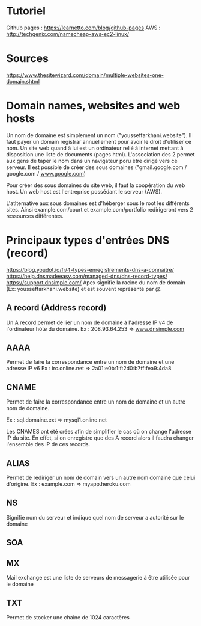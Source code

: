 # Tutoriel
Github pages :
https://learnetto.com/blog/github-pages
AWS :
http://techgenix.com/namecheap-aws-ec2-linux/

# Sources
https://www.thesitewizard.com/domain/multiple-websites-one-domain.shtml
# Domain names, websites and web hosts
Un nom de domaine est simplement un nom ("yousseffarkhani.website").
Il faut payer un domain registrar annuellement pour avoir le droit d'utiliser ce nom.
Un site web quand à lui est un ordinateur relié à internet mettant à disposition une liste de documents (pages html).
L'association des 2 permet aux gens de taper le nom dans un navigateur poru être dirigé vers ce serveur.
Il est possible de créer des sous domaines ("gmail.google.com / google.com / www.google.com)

Pour créer des sous domaines du site web, il faut la coopération du web host. Un web host est l'entreprise possédant le serveur (AWS).

L'atlternative aux sous domaines est d'héberger sous le root les différents sites. Ainsi example.com/court et example.com/portfolio redirigeront vers 2 ressources différentes.

# Principaux types d'entrées DNS (record)
https://blog.youdot.io/fr/4-types-enregistrements-dns-a-connaitre/
https://help.dnsmadeeasy.com/managed-dns/dns-record-types/
https://support.dnsimple.com/
Apex signifie la racine du nom de domain (Ex: yousseffarkhani.website) et est souvent représenté par @.
## A record (Address record)
Un A record permet de lier un nom de domaine à l'adresse IP v4 de l'ordinateur hôte du domaine.
Ex : 208.93.64.253 => www.dnsimple.com
## AAAA
Permet de faire la correspondance entre un nom de domaine et une adresse IP v6
Ex : irc.online.net => 2a01:e0b:1:f:2d0:b7ff:fea9:4da8
## CNAME
Permet de faire la correspondance entre un nom de domaine et un autre nom de domaine.

Ex : sql.domaine.ext => mysql1.online.net

Les CNAMES ont été crées afin de simplifier le cas où on change l'adresse IP du site.
En effet, si on enregistre que des A record alors il faudra changer l'ensemble des IP de ces records.
## ALIAS
Permet de rediriger un nom de domain vers un autre nom domaine que celui d'origine.
Ex : example.com => myapp.heroku.com
## NS
Signifie nom du serveur et indique quel nom de serveur a autorité sur le domaine
## SOA
## MX
Mail exchange est une liste de serveurs de messagerie à être utilisée pour le domaine
## TXT
Permet de stocker une chaine de 1024 caractères